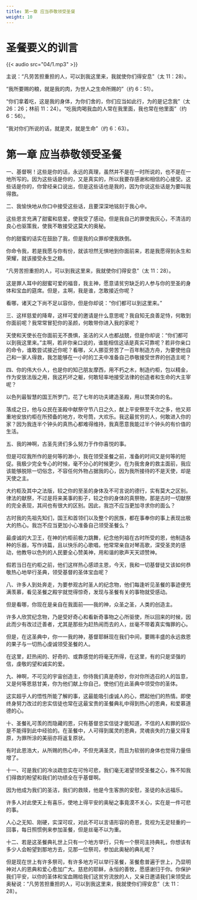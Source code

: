 ```yaml
---
title: 第一章 应当恭敬领受圣餐
weight: 10
---
```


# 圣餐要义的训言

{{< audio src="04/1.mp3" >}}

主说：“凡劳苦担重担的人，可以到我这里来，我就使你们得安息”（太 11：28）。

“我所要赐的粮，就是我的肉，为世人之生命所赐的”（约 6：51）。

“你们拿着吃，这是我的身体，为你们舍的，你们应当如此行，为的是记念我”（太 26：26；林前 11：24）。“吃我肉喝我血的人常在我里面，我也常在他里面”（约 6：56）。

“我对你们所说的话，就是灵，就是生命”（约 6：63）。

# 第一章 应当恭敬领受圣餐

一、基督啊！这些是你的话，永远的真理，虽然并不是在一时所说的，也不是在一地所写的。因为这些话是你的，又是真实的，所以我要存感谢和相信的心接受。这些话是你的，你曾经亲口说出，但是这些话也是我的，因为你说这些话是为要叫我得救。

二、我愉快地从你口中接受这些话，且要深深地铭刻于我心中。

这些恩言充满了甜蜜和慈爱，使我受了感动，但是我自己的罪使我灰心，不清洁的良心也驱策我，使我不敢接受这莫大的奥秘。

你的甜蜜的话实在鼓励了我，但是我的众罪却使我跌倒。

你命令我，若是我愿与你有份，就该坦然无惧地到你面前来，若是我愿得到永生和荣耀，就该接受永生之粮。

“凡劳苦担重担的人，可以到我这里来，我就使你们得安息”（太 11：28）。

这是罪人耳中的甜蜜可爱的福音，我主神，愿意请贫穷缺乏的人参与你的至圣的身体和宝血的筵席。但是，主啊，我是谁，怎敢接近你呢？

看哪，诸天之下尚不足以容你，但是你却说：“你们都可以到这里来。”

三、这样慈爱的降卑，这样可爱的邀请是什么意思呢？我自知无良善足恃，何敢到你面前呢？我常常冒犯你的圣颜，何敢带你进入我的家呢？

天使和天使长在你面前无不畏惧，圣洁的义人也都战兢，但是你却说：“你们都可以到我这里来。”主啊，若非你亲口说的，谁能相信这话是真实可靠呢？若非你亲口的命令，谁敢尝试接近你呢？看哪，义人挪亚劳苦了一百年制造方舟，为要使他自己和一家人得救，我怎能够在一小时的工夫中准备自己恭敬接受世界的创造主呢？

四、你的伟大仆人，也是你的知己朋友摩西，用不朽之木，制造约柜，包以精金，作为安放法版之用，我这朽坏之躯，何敢轻率地接受法律的创造者和生命的大主宰呢？

以色列最智慧的国王所罗门，花了七年的功夫建造圣殿，用以赞美你的名。

落成之日，他与众民在圣殿中献祭守节八日之久，献上平安祭至千次之多，他又郑重地安放约柜在所预备的地方，吹号筒，大欢乐。我这最贫穷的人，何敢进入你的家？因为我连半个钟头的真热心都难得维持，我真愿意我能过半个钟头的有价值的生活。

五、我的神啊，古圣先贤们多么努力于作你喜悦的事。

但是可叹我所作的是何等的渺小，我在领受圣餐之前，准备的时间又是何等的短促。我极少完全专心的时候，毫不分心的时候更少。在为我舍身的救主面前，我应该能够脱除一切俗念，不容任何外物占据我的心，因为我所接待的不是天使，却是天使之主。

大约柜及其中之法版，较之你的至圣的身体及不可言说的德行，实有莫大之区别。律法的献祭，不过是将来美事的影子，较之你的身体的真祭物，那是古时一切献祭的完全表现，其间也有很大的区别。因此，我岂不应当更加寻求你的面么？

古时我的先祖先知们，国王和首领们以及整个的民族，都在事奉你的事上表现出极大的热心。我岂不应当更加小心准备自己领受圣餐么？

最虔诚的大卫王，在神的约柜前极力跳舞，纪念他列祖在古时所受的恩，他制造各种的乐器，写作诗篇，且以快乐的心歌唱，他常常亲自对琴高歌，深受圣灵的感动，他教导以色列的人民要全心赞美神，用和谐的歌声天天颂赞神。

假若当日在约柜之前，他们这样热心感颂主恩，今天，我和一切基督徒又该如何恭敬热心地举行圣典，领受基督的圣体宝血呢？

八、许多人到处奔走，为要参观古时圣人的纪念物，他们每逢听见圣餐的事迹便充满羡慕，看见圣餐之殿宇就觉得惊奇，发现与圣餐有关的事物就受感动。

但是看哪，你现在是亲自在我面前——我的神，众圣之圣，人类的创造主。

许多人欣赏纪念物，乃是受好奇心和看新奇事物之心所驱使，所以回来的时候，因此而少有改过迁善者，尤其是那些为赶热闹而去的人，丝毫不带着真实悔罪的心。

但是，在这圣典中，你一一我的神，基督耶稣现在我们中间，要赐丰盛的永远救恩的果子与一切热心虔诚领受圣餐的人。

在这里，赶热闹的、好奇的、或靠感觉的将毫无所得，在这里，有的只是坚强的信，虔敬的望和诚实的爱。

九、神啊，不可见的宇宙创造主，你待我们真是奇妙，你对你所选召的人的旨意，又是何等恩慈甘美，你为他们献上你自己，使他们在此圣典中领受你的圣体。

这实超乎人的悟性所能了解的事，这最能吸引虔诚人的心，燃起他们的热情。即使终身努力改过的忠实信徒也常在这最宝贵的圣餐典礼中得到热心的恩典，和爱慕道德的心。

十、圣餐礼可羡的而隐藏的恩，只有基督忠实信徒才能知道，不信的人和罪的奴仆是不能得到此中经验的。在圣餐中，人可得到属灵的恩典，灵魂丧失的力量又得复原，为罪所涂的美丽亦将返复原状。

有时此恩浩大，从所赐的热心中，不但充满圣灵，而且为软弱的身体也觉得力量倍增了。

十一、可是我们的冷淡疏忽实在可怜可悲，我们毫无渴望领受圣餐之心，殊不知我们得救的盼望和我们的功绩全在乎基督啊。

因为他成为我们的圣洁，我们的救赎，他是今生客旅的安慰，圣徒的永远福乐。

许多人对此使天上有喜乐，使地上得平安的奥秘之事竟漠不关心，实在是一件可悲的事。

人心之无知、刚硬，实深可叹，对此不可以言语形容的奇恩，竞视为无足轻重的一回事，每日照惯例来参加圣餐，但是丝毫不以为重。

十二、若是这圣餐典礼世上只有一个地方举行，只有一个祭司主持典礼，你想该有多少人会盼望到那地方去，见那一位祭司，参加此奥秘的典礼呢？

但是现在世上有许多祭司，有许多地方可以举行圣餐，圣餐愈普遍于世上，乃显明神对人的恩典和爱心愈加广大。慈悲的耶稣，永恒的善牧，愿感谢归于你。你保护我们平安，以你的圣体和宝血赐给我们这贫穷流放的人，又亲日邀请我们来领受此奥秘说：“凡劳苦担重担的人，可以到我这里来，我就使你们得安息”（太 11：28）。
